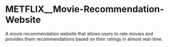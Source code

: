 # METFLIX__Movie-Recommendation-Website
A movie recommendation website that allows users to rate movies and provides them recommendations based on their ratings in almost real-time.
